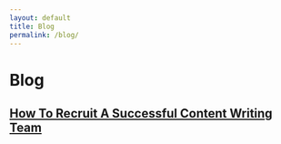```yaml
---
layout: default
title: Blog
permalink: /blog/
---
```


<h1>Blog</h1>	    	

<h2><a href="{{site.url}}/how-to-recruit-a-successful-content-writing-team">How To Recruit A Successful Content Writing Team</a></h2>